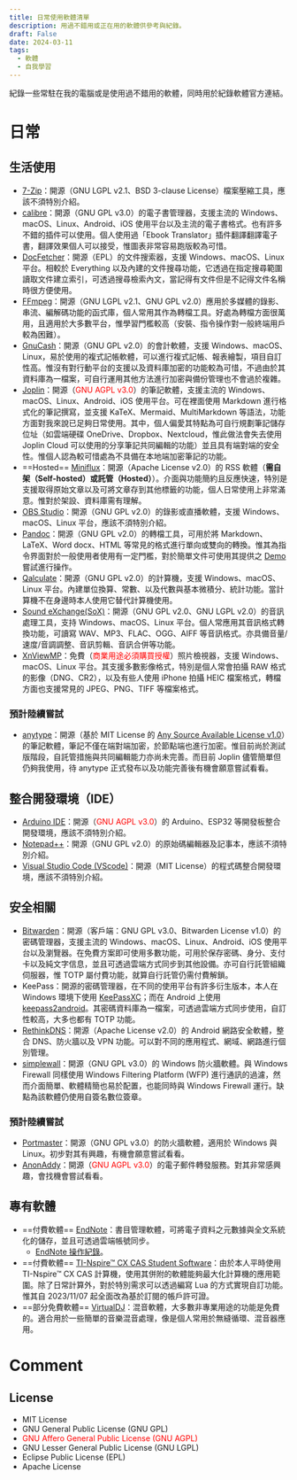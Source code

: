 ```yaml
---
title: 日常使用軟體清單
description: 用過不錯用或正在用的軟體供參考與紀錄。
draft: False
date: 2024-03-11
tags:
  - 軟體
  - 自我學習
---
```

紀錄一些常駐在我的電腦或是使用過不錯用的軟體，同時用於紀錄軟體官方連結。

# 日常
## 生活使用
- [7-Zip](https://www.7-zip.org/)：開源（GNU LGPL v2.1、BSD 3-clause License）檔案壓縮工具，應該不須特別介紹。
- [calibre](https://calibre-ebook.com/)：開源（GNU GPL v3.0）的電子書管理器，支援主流的 Windows、macOS、Linux、Android、iOS 使用平台以及主流的電子書格式。也有許多不錯的插件可以使用。個人使用過「Ebook Translator」插件翻譯翻譯電子書，翻譯效果個人可以接受，惟圖表非常容易跑版較為可惜。
- [DocFetcher](https://docfetcher.sourceforge.io)：開源（EPL）的文件搜索器，支援 Windows、macOS、Linux 平台。相較於 Everything 以及內建的文件搜尋功能，它透過在指定搜尋範圍讀取文件建立索引，可透過搜尋檢索內文，當記得有文件但是不記得文件名稱時很方便使用。
- [FFmpeg](https://ffmpeg.org)：開源（GNU LGPL v2.1、GNU GPL v2.0）應用於多媒體的錄影、串流、編解碼功能的函式庫，個人常用其作為轉檔工具。好處為轉檔方面很萬用，且適用於大多數平台，惟學習門檻較高（安裝、指令操作對一般終端用戶較為困難）。
- [GnuCash](https://www.gnucash.org)：開源（GNU GPL v2.0）的會計軟體，支援 Windows、macOS、Linux，易於使用的複式記帳軟體，可以進行複式記帳、報表繪製，項目自訂性高。惟沒有對行動平台的支援以及資料庫加密的功能較為可惜，不過由於其資料庫為一檔案，可自行運用其他方法進行加密與備份管理也不會過於複雜。
- [Joplin](https://joplinapp.org/)：開源（<font color="red">GNU AGPL v3.0</font>）的筆記軟體，支援主流的 Windows、macOS、Linux、Android、iOS 使用平台。可在裡面使用 Markdown 進行格式化的筆記撰寫，並支援 KaTeX、Mermaid、MultiMarkdown 等語法，功能方面對我來說已足夠日常使用。其中，個人偏愛其特點為可自行規劃筆記儲存位址（如雲端硬碟 OneDrive、Dropbox、Nextcloud，惟此做法會失去使用 Joplin Cloud 可以使用的分享筆記共同編輯的功能）並且具有端對端的安全性。惟個人認為較可惜處為不具備在本地端加密筆記的功能。
- ==Hosted== [Miniflux](https://miniflux.app/)：開源（Apache License v2.0）的 RSS 軟體（**需自架（Self-hosted）或託管（Hosted）**）。介面與功能簡約且反應快速，特別是支援取得原始文章以及可將文章存到其他標籤的功能，個人日常使用上非常滿意。惟對於架設、資料庫需有理解。
- [OBS Studio](https://obsproject.com/)：開源（GNU GPL v2.0）的錄影或直播軟體，支援 Windows、macOS、Linux 平台，應該不須特別介紹。
- [Pandoc](https://pandoc.org/index.html)：開源（GNU GPL v2.0）的轉檔工具，可用於將 Markdown、LaTeX、Word docx、HTML 等常見的格式進行單向或雙向的轉換。惟其為指令界面對於一般使用者使用有一定門檻，對於簡單文件可使用其提供之 [Demo](https://pandoc.org/try/) 嘗試進行操作。
- [Qalculate](https://qalculate.github.io/)：開源（GNU GPL v2.0）的計算機，支援 Windows、macOS、Linux 平台。內建單位換算、常數、以及代數與基本微積分、統計功能。當計算機不在身邊時本人使用它替代計算機使用。
- [Sound eXchange(SoX)](https://sourceforge.net/projects/sox/)：開源（GNU GPL v2.0、GNU LGPL v2.0）的音訊處理工具，支持 Windows、macOS、Linux 平台。個人常應用其音訊格式轉換功能，可讀寫 WAV、MP3、FLAC、OGG、AIFF 等音訊格式。亦具備音量/速度/音調調整、音訊剪輯、音訊合併等功能。
- [XnViewMP](https://www.xnview.com/en/xnviewmp/)：免費（<font color="red">商業用途必須購買授權</font>）照片檢視器，支援 Windows、macOS、Linux 平台。其支援多數影像格式，特別是個人常會拍攝 RAW 格式的影像（DNG、CR2），以及有些人使用 iPhone 拍攝 HEIC 檔案格式，轉檔方面也支援常見的 JPEG、PNG、TIFF 等檔案格式。
### 預計陸續嘗試
- [anytype](https://anytype.io/)：開源（基於 MIT License 的 [Any Source Available License v1.0](https://legal.any.coop/docs/asal?id=any-source-available-license)）的筆記軟體，筆記不僅在端對端加密，於節點端也進行加密。惟目前尚於測試版階段，自託管措施與共同編輯能力亦尚未完善。而目前 Joplin 儘管簡單但仍夠我使用，待 anytype 正式發布以及功能完善後有機會願意嘗試看看。

## 整合開發環境（IDE）
- [Arduino IDE](https://www.arduino.cc/en/software)：開源（<font color="red">GNU AGPL v3.0</font>）的 Arduino、ESP32 等開發板整合開發環境，應該不須特別介紹。
- [Notepad++](https://notepad-plus-plus.org/)：開源（GNU GPL v2.0）的原始碼編輯器及記事本，應該不須特別介紹。
- [Visual Studio Code (VScode)](https://code.visualstudio.com/)：開源（MIT License）的程式碼整合開發環境，應該不須特別介紹。

## 安全相關
- [Bitwarden](https://bitwarden.com/)：開源（客戶端：GNU GPL v3.0、Bitwarden License v1.0）的密碼管理器，支援主流的 Windows、macOS、Linux、Android、iOS 使用平台以及瀏覽器。在免費方案即可使用多數功能，可用於保存密碼、身分、支付卡以及純文字信息，並且可透過雲端方式同步到其他設備。亦可自行託管組織伺服器，惟 TOTP 屬付費功能，就算自行託管仍需付費解鎖。
- KeePass：開源的密碼管理器，在不同的使用平台有許多衍生版本，本人在 Windows 環境下使用 [KeePassXC](https://keepassxc.org/)；而在 Android 上使用 [keepass2android](https://play.google.com/store/apps/details?id=keepass2android.keepass2android&hl=zh_TW&gl=US)。其密碼資料庫為一檔案，可透過雲端方式同步使用，自訂性較高，大多也都有 TOTP 功能。
- [RethinkDNS](https://rethinkdns.com/)：開源（Apache License v2.0）的 Android 網路安全軟體，整合 DNS、防火牆以及 VPN 功能。可以對不同的應用程式、網域、網路進行個別管理。
- [simplewall](https://github.com/henrypp/simplewall)：開源（GNU GPL v3.0）的 Windows 防火牆軟體。與 Windows Firewall 同樣使用 Windows Filtering Platform (WFP) 進行通訊的過濾，然而介面簡單、軟體精簡也易於配置，也能同時與 Windows Firewall 運行。缺點為該軟體仍使用自簽名數位簽章。
### 預計陸續嘗試
- [Portmaster](https://safing.io/)：開源（GNU GPL v3.0）的防火牆軟體，適用於 Windows 與 Linux。初步對其有興趣，有機會願意嘗試看看。
- [AnonAddy](https://addy.io/)：開源（<font color="red">GNU AGPL v3.0</font>）的電子郵件轉發服務。對其非常感興趣，會找機會嘗試看看。

## 專有軟體
- ==付費軟體== [EndNote](https://endnote.com)：書目管理軟體，可將電子資料之元數據與全文系統化的儲存，並且可透過雲端帳號同步。
  - [EndNote 操作紀錄](3-EndNote日常操作)。
- ==付費軟體== [TI-Nspire™ CX CAS Student Software](https://education.ti.com/en/software/details/en/36BE84F974E940C78502AA47492887AB/ti-nspirecxcas_pc_full)：由於本人平時使用 TI-Nspire™ CX CAS 計算機，使用其併附的軟體能夠最大化計算機的應用範圍。除了日常計算外，對於特別需求可以透過編寫 Lua 的方式實現自訂功能。惟其自 2023/11/07 起全面改為基於訂閱的帳戶許可證。
- ==部分免費軟體== [VirtualDJ](https://www.virtualdj.com/)：混音軟體，大多數非專業用途的功能是免費的。適合用於一些簡單的音樂混音處理，像是個人常用於無縫循環、混音器應用。


# Comment
## License
- MIT License
- GNU General Public License (GNU GPL)
- <font color="red">GNU Affero General Public License (GNU AGPL)</font>
- GNU Lesser General Public License (GNU LGPL)
- Eclipse Public License (EPL)
- Apache License